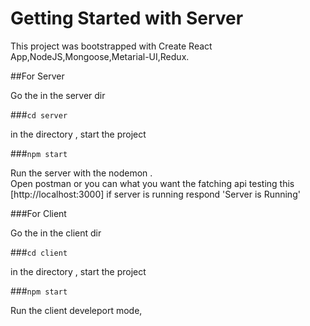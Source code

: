 # Getting Started with Server

This project was bootstrapped with Create React App,NodeJS,Mongoose,Metarial-UI,Redux.

##For Server

Go the in the server dir

###`cd server`

in the directory , start the project

###`npm start`

Run the server with the nodemon .\
Open postman or you can what you want the fatching api testing this [http://localhost:3000]
if server is running respond 'Server is Running'

###For Client

Go the in the client dir

###`cd client`

in the directory , start the project

###`npm start`

Run the client develeport mode,

